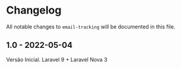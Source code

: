 # Changelog

All notable changes to `email-tracking` will be documented in this file.

## 1.0 - 2022-05-04

Versão Inicial. Laravel 9 + Laravel Nova 3
